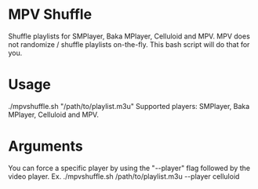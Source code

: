 # MPV Shuffle
Shuffle playlists for SMPlayer, Baka MPlayer, Celluloid and MPV. 
MPV does not randomize / shuffle playlists on-the-fly. This bash script will do that for you.
# Usage
./mpvshuffle.sh "/path/to/playlist.m3u"
Supported players: SMPlayer, Baka MPlayer, Celluloid and MPV.
# Arguments
You can force a specific player by using the "--player" flag followed by the video player.
Ex. ./mpvshuffle.sh /path/to/playlist.m3u --player celluloid
